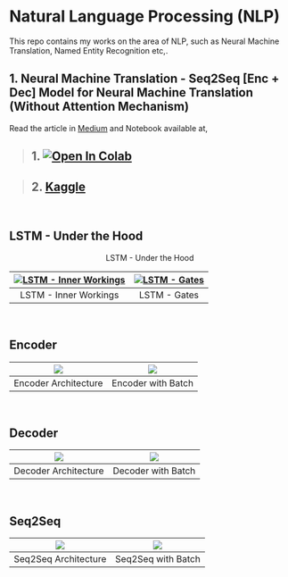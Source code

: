 # Natural Language Processing (NLP)
This repo contains my works on the area of NLP, such as Neural Machine Translation, Named Entity Recognition etc,.

## 1. Neural Machine Translation - Seq2Seq [Enc + Dec] Model for Neural Machine Translation (Without Attention Mechanism)
Read the article in [Medium](https://towardsdatascience.com/a-comprehensive-guide-to-neural-machine-translation-using-seq2sequence-modelling-using-pytorch-41c9b84ba350?source=friends_link&sk=2a6af391412bdc18c416bcd635daa884) and Notebook available at,

> ## 1. [![Open In Colab](https://colab.research.google.com/assets/colab-badge.svg)](https://colab.research.google.com/github/bala-codes/Natural-Language-Processing-NLP/blob/master/Neural%20Machine%20Translation/1.%20Seq2Seq%20%5BEnc%20%2B%20Dec%5D%20Model%20for%20Neural%20Machine%20Translation%20(Without%20Attention%20Mechanism).ipynb)

> ## 2. [Kaggle](https://www.kaggle.com/balakrishcodes/seq2seq-model-for-neural-machine-translation#12.-Seq2Seq-Model-Inference)

<br />

## LSTM - Under the Hood 
<div align="center">LSTM - Under the Hood</div>

| [![LSTM - Inner Workings](https://miro.medium.com/max/1000/1*cbfXVVo2Pdbu7r29ThhsrA.png)]()  | [![LSTM - Gates](https://miro.medium.com/max/700/1*5XuNXYcpOw5rwu4LirCKtw.png)]() |
|:---:|:---:|
| LSTM - Inner Workings | LSTM - Gates |

<br />

## Encoder
| [![](https://miro.medium.com/max/1000/1*aNcybCTdPlrXsCwIo1OfTg.png)]()  | [![](https://miro.medium.com/max/1000/1*xP8MgIfKwjStFDUo0_W3QA.png)]() |
|:---:|:---:|
| Encoder Architecture | Encoder with Batch |

<br />

## Decoder
| [![](https://miro.medium.com/max/700/1*FtDDCniBMb8HXYEM6PRohQ.png)]()  | [![](https://miro.medium.com/max/1000/1*UPyGSZSuIQ52IjyFdPpm6A.png)]() |
|:---:|:---:|
| Decoder Architecture | Decoder with Batch |

<br />

## Seq2Seq
| [![](https://miro.medium.com/max/1000/1*d9kP4XoWGnIcmyhX-g4Xvw.png)]()  | [![](https://miro.medium.com/max/1000/1*7SVU_REkIUALmegTbFI9Fw.png)]() |
|:---:|:---:|
| Seq2Seq Architecture | Seq2Seq with Batch |
